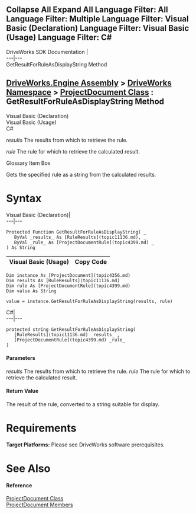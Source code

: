 Collapse All Expand All Language Filter: All  Language Filter: Multiple  Language Filter: Visual Basic (Declaration) Language Filter: Visual Basic (Usage) Language Filter: C#  
---  
DriveWorks SDK Documentation  |   
---|---  
GetResultForRuleAsDisplayString Method   
  
[DriveWorks.Engine Assembly](topic2156.md) > [DriveWorks Namespace](topic2159.md) > [ProjectDocument Class](topic4356.md) : GetResultForRuleAsDisplayString Method  
---  
  
Visual Basic (Declaration)    
Visual Basic (Usage)    
C# 

_results_
    The results from which to retrieve the rule.

_rule_
    The rule for which to retrieve the calculated result.

Glossary Item Box

Gets the specified rule as a string from the calculated results. 

# Syntax

Visual Basic (Declaration)|   
---|---  
      
    
    Protected Function GetResultForRuleAsDisplayString( _
       ByVal _results_ As [RuleResults](topic11136.md), _
       ByVal _rule_ As [ProjectDocumentRule](topic4399.md) _
    ) As String  
  
Visual Basic (Usage)| Copy Code  
---|---  
      
    
    Dim instance As [ProjectDocument](topic4356.md)
    Dim results As [RuleResults](topic11136.md)
    Dim rule As [ProjectDocumentRule](topic4399.md)
    Dim value As String
     
    value = instance.GetResultForRuleAsDisplayString(results, rule)  
  
C#|   
---|---  
      
    
    protected string GetResultForRuleAsDisplayString( 
       [RuleResults](topic11136.md) _results_ ,
       [ProjectDocumentRule](topic4399.md) _rule_
    )  
  
#### Parameters

 _results_
    The results from which to retrieve the rule.
_rule_
    The rule for which to retrieve the calculated result.

#### Return Value

The result of the rule, converted to a string suitable for display.

# Requirements

**Target Platforms:** Please see DriveWorks software prerequisites.

# See Also

#### Reference

[ProjectDocument Class](topic4356.md)   
[ProjectDocument Members](topic4357.md)


